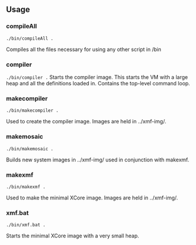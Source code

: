 ## Usage
### compileAll
`./bin/compileAll .`

Compiles all the files necessary for using any other script in /bin 

### compiler
`./bin/compiler .`
Starts the compiler image. This starts the VM with a large heap and all the definitions loaded in.
Contains the top-level command loop.

### makecompiler
`./bin/makecompiler .`

Used to create the compiler image. Images are held in ../xmf-img/.

### makemosaic
`./bin/makemosaic .`

Builds new system images in ../xmf-img/ used in conjunction with makexmf. 

<!--TODO://-->

### makexmf
`./bin/makexmf .`

Used to make the minimal XCore image. Images are held in ../xmf-img/.

### xmf.bat
`./bin/xmf.bat .`


Starts the minimal XCore image with a very small heap.